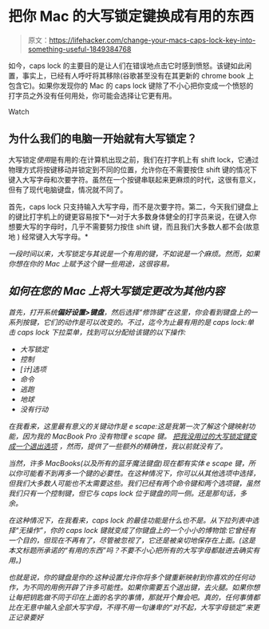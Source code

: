# 把你 Mac 的大写锁定键换成有用的东西

> 原文：<https://lifehacker.com/change-your-macs-caps-lock-key-into-something-useful-1849384768>

如今，caps lock 的主要目的是让人们在错误地点击它时感到愤怒。该键如此闲置，事实上，已经有人呼吁将其移除(谷歌甚至没有在其更新的 chrome book 上包含它)。如果你发现你的 Mac 的 caps lock 键除了不小心把你变成一个愤怒的打字员之外没有任何用处，你可能会选择让它更有用。

Watch

## 为什么我们的电脑一开始就有大写锁定？

大写锁定*使用*是有用的:在计算机出现之前，我们在打字机上有 shift lock，它通过物理方式将按键移动并锁定到不同的位置，允许你在不需要按住 shift 键的情况下键入大写字母和次要字符。虽然在一个按键串联起来更麻烦的时代，这很有意义，但有了现代电脑键盘，情况就不同了。

首先，caps lock 只支持输入大写字母，而不是次要字符。第二，今天我们键盘上的键比打字机上的键更容易按下*—对于大多数身体健全的打字员来说，在键入你想要大写的字母时，几乎不需要努力按住 shift 键，而且我们大多数人都不会(故意地 ) 经常键入大写字母。*

*一段时间以来，大写锁定与其说是一个有用的键，不如说是一个麻烦。然而，如果你想在你的 Mac 上赋予这个键一些用途，这很容易。*

## *如何在您的 Mac 上将大写锁定更改为其他内容*

*首先，打开系统**偏好设置>键盘**，然后选择“修饰键”在这里，你会看到键盘上的一系列按键，它们的动作是可以改变的。不过，迄今为止最有用的是 caps lock:单击 caps lock 下拉菜单，找到可以分配给该键的以下操作:*

*   *大写锁定*
*   *控制*
*   *[计]选项*
*   *命令*
*   *逃跑*
*   *地球*
*   *没有行动*

*在我看来，这里最有意义的关键动作是 e scape:这是我第一次了解这个键映射功能，因为我的 MacBook Pro 没有物理 e scape 键。 [把我没用过的大写锁定键变成一个退出选项](https://lifehacker.com/14-ways-you-should-be-using-your-macbook-pros-touch-bar-1847541545/slides/10) ，然而，提供了一些额外的精确性，我以前就没有了。*

*当然，许多 MacBooks(以及所有的蓝牙魔法键盘)现在都有实体 e scape 键，所以你可能看不到再多一个键的必要性。在这种情况下，你可以从其他选项中选择，但我们大多数人可能也不太需要这些。我们已经有两个命令键和两个选项键，虽然我们只有一个控制键，但它与 caps lock 位于键盘的同一侧。还是那句话，多余。*

*在这种情况下，在我看来，caps lock 的最佳功能是什么也不是。从下拉列表中选择“无操作”，你的 caps lock 键就变成了你键盘上的一个小小的博物馆:它曾经有一个目的，但现在不再有了，尽管被忽视了，它还是被亲切地保存在上面。(这是本文标题所承诺的“有用的东西”吗？不要不小心把所有的大写字母都敲进去确实有用。)*

*也就是说，你的键盘是你的:这种设置允许你将多个键重新映射到你喜欢的任何动作，为不同的用例开辟了许多可能性。如果你需要五个退出键，去火腿。如果你想让每把钥匙做不同于印在上面的名字的事情，那就开个舞会吧。真的，任何事情都比在无意中输入全部大写字母，不得不用一句谦卑的“对不起，大写字母锁定”来更正记录要好*
